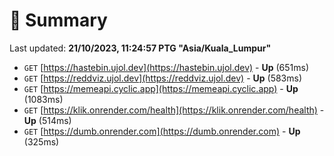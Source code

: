 # 📖 Summary
Last updated: **21/10/2023, 11:24:57 PTG "Asia/Kuala_Lumpur"**

- `GET` [https://hastebin.ujol.dev](https://hastebin.ujol.dev) - **Up** (651ms)
- `GET` [https://reddviz.ujol.dev](https://reddviz.ujol.dev) - **Up** (583ms)
- `GET` [https://memeapi.cyclic.app](https://memeapi.cyclic.app) - **Up** (1083ms)
- `GET` [https://klik.onrender.com/health](https://klik.onrender.com/health) - **Up** (514ms)
- `GET` [https://dumb.onrender.com](https://dumb.onrender.com) - **Up** (325ms)
